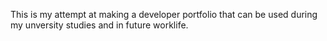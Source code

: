 This is my attempt at making a developer portfolio that can be used during my unversity studies and in future worklife.
